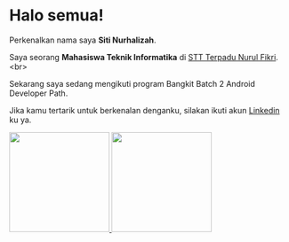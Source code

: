 # Halo semua! 

Perkenalkan nama saya **Siti Nurhalizah**.<br>

Saya seorang **Mahasiswa Teknik Informatika** di [STT Terpadu Nurul Fikri]([https://www.dicoding.com/](https://nurulfikri.ac.id/)).<br>

Sekarang saya sedang mengikuti program Bangkit Batch 2 Android Developer Path.<br>

Jika kamu tertarik untuk berkenalan denganku, silakan ikuti akun [Linkedin](https://www.linkedin.com/in/siti-nurhalizah) ku ya.

<p align="left">
<a href="https://github.com/halizahhhh">
  <img height="180em" src="https://github-readme-stats-eight-theta.vercel.app/api?username=halizahhhh&show_icons=true&theme=algolia&include_all_commits=true&count_private=true"/>
  <img height="180em" src="https://github-readme-stats-eight-theta.vercel.app/api/top-langs/?username=halizahhhh&layout=compact&theme=algolia"/>
</a>
</p>

